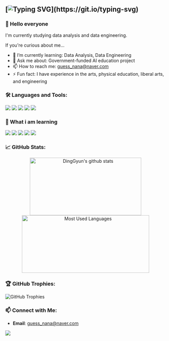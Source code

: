 ## [![Typing SVG](https://readme-typing-svg.demolab.com/?lines=안녕하세요+저는+Ding+Gyun+입니다.)](https://git.io/typing-svg)

### 👐 Hello everyone
I'm currently studying data analysis and data engineering.

If you're curious about me...
- 🌱 I’m currently learning: Data Analysis, Data Engineering
- 💬 Ask me about: Government-funded AI education project
- 📫 How to reach me: [guess_nana@naver.com](mailto:guess_nana@naver.com)
- ⚡ Fun fact: I have experience in the arts, physical education, liberal arts, and engineering

### 🛠️ Languages and Tools:

<img src="https://img.shields.io/badge/Apple-000000?style=flat-square&logo=MacOS&logoColor=white"/> <img src="https://img.shields.io/badge/python-3776AB?style=flat-square&logo=Python&logoColor=white"/> <img src="https://img.shields.io/badge/Jupyter-F37626?style=flat-square&logo=Jupyter&logoColor=white"/> <img src="https://img.shields.io/badge/pandas-150458?style=flat-square&logo=Pandas&logoColor=white"/> <img src="https://img.shields.io/badge/git-F05032?style=flat-square&logo=Git&logoColor=white"/>

### 📔 What i am learning
<img src="https://img.shields.io/badge/MySQL-4479A1?style=flat-square&logo=MySQL&logoColor=white"/> <img src="https://img.shields.io/badge/Django-092E20?style=flat-square&logo=Django&logoColor=white"/> <img src="https://img.shields.io/badge/FastAPI-009688?style=flat-square&logo=FastAPI&logoColor=white"/> <img src="https://img.shields.io/badge/Docker-2496ED?style=flat-square&logo=Docker&logoColor=white"/> <img src="https://img.shields.io/badge/Kubernetes-326CE5?style=flat-square&logo=Kubernetes&logoColor=white"/>


### 📈 GitHub Stats:
<p align="center">
  <a href="https://github.com/MyeoGyun">
    <img align="center" src="https://github-readme-stats.vercel.app/api?username=MyeoGyun&show_icons=true&include_all_commits=true&theme=nord&hide_border=true" alt="DingGyun's github stats" width="350" height="180" />
  </a>
  <a href="https://github.com/MyeoGyun">
    <img align="center" src="https://github-readme-stats.vercel.app/api/top-langs/?username=MyeoGyun&layout=compact&theme=nord&hide_border=true" alt="Most Used Languages" width="400" height="180" />
  </a>
</p>

### 🏆 GitHub Trophies:
![GitHub Trophies](https://github-profile-trophy.vercel.app/?username=MyeoGyun)

### 📫 Connect with Me:
- **Email**: [guess_nana@naver.com](mailto:guess_nana@naver.com)


![](https://komarev.com/ghpvc/?username=MyeoGyun&color=blue)
